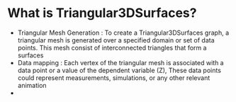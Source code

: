 # What is Triangular3DSurfaces?
- Triangular Mesh Generation : To create a Triangular3DSurfaces graph, a triangular mesh is generated over a specified domain or set
  of data points. This mesh consist of interconnected triangles that form a surfaces
- Data mapping : Each vertex of the triangular mesh is associated with a data point or a value of the dependent variable (Z), These data
  points could represent measurements, simulations, or any other relevant animation
-
